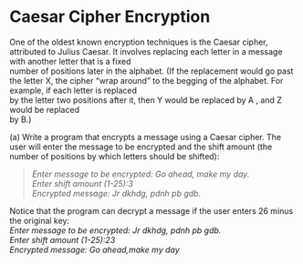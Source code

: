 # Caesar Cipher Encryption
One	 of	 the	 oldest	 known	encryption	 techniques	is	 the	Caesar	cipher,	attributed	 to	 Julius	
Caesar.	 It	 involves	 replacing	 each	 letter	 in	 a	 message	 with	 another	 letter	 that	 is	 a	 fixed	
number	of	positions	later	in	the	alphabet.	(If	the	replacement	would	go	past	the	letter	X,	the	
cipher	“wrap	around”	to	the	begging	of	the	alphabet.	For	example,	if	each	letter	is	replaced	
by	the	letter	two	positions	after	it,	then	Y	would	be	replaced	by	A	,	and	Z	would	be	replaced	
by	B.)	    
    
  (a)	Write	a	program	that	encrypts	a	message	using	a	Caesar	cipher.	The	user	will	enter	the	
message	 to	be	encrypted	and	 the	 shift	amount	 (the	number	 of	positions	by	which	letters	
should	be	shifted):  
  >*Enter	message	to	be	encrypted:	Go	ahead,	make	my	day.  
>Enter	shift	amount	(1-25):3  
>Encrypted	message:	Jr	dkhdg,	pdnh	pb	gdb.*  
  
  Notice that the program can decrypt a	message	if the user	enters 26 minus	the	original key:  
  *Enter	message	to	be	encrypted:	Jr	dkhdg,	pdnh	pb	gdb.  
Enter	shift	amount	(1-25):23  
Encrypted	message:	Go	ahead,make	my	day*  
  
    

